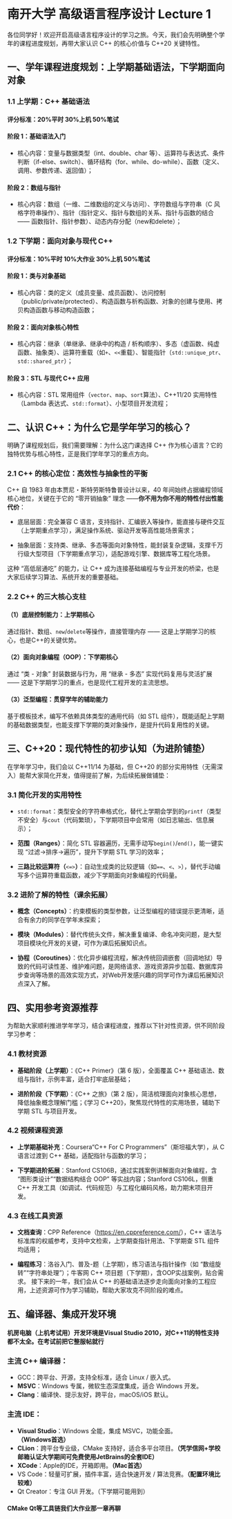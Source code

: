 # 南开大学 高级语言程序设计 Lecture 1

各位同学好！欢迎开启高级语言程序设计的学习之旅。今天，我们会先明确整个学年的课程进度规划，再带大家认识 C++ 的核心价值与 C++20 关键特性。

## 一、学年课程进度规划：上学期基础语法，下学期面向对象

### 1.1 上学期：C++ 基础语法

#### 评分标准：20%平时 30%上机 50%笔试

#### 阶段 1：基础语法入门

* 核心内容：变量与数据类型（int、double、char 等）、运算符与表达式、条件判断（if-else、switch）、循环结构（for、while、do-while）、函数（定义、调用、参数传递、返回值）；

#### 阶段 2：数组与指针

* 核心内容：数组（一维、二维数组的定义与访问）、字符数组与字符串（C 风格字符串操作）、指针（指针定义、指针与数组的关系、指针与函数的结合 —— 函数指针、指针参数）、动态内存分配（new和delete）；

### 1.2 下学期：面向对象与现代 C++

#### 评分标准：10%平时 10%大作业 30%上机 50%笔试

#### 阶段 1：类与对象基础

* 核心内容：类的定义（成员变量、成员函数）、访问控制（public/private/protected）、构造函数与析构函数、对象的创建与使用、拷贝构造函数与移动构造函数；

#### 阶段 2：面向对象核心特性

* 核心内容：继承（单继承、继承中的构造 / 析构顺序）、多态（虚函数、纯虚函数、抽象类）、运算符重载（如`+`、`<<`重载）、智能指针（`std::unique_ptr`、`std::shared_ptr`）；

#### 阶段 3：STL 与现代 C++ 应用

* 核心内容：STL 常用组件（`vector`、`map`、`sort`算法）、C++11/20 实用特性（Lambda 表达式、`std::format`）、小型项目开发流程；


## 二、认识 C++：为什么它是学年学习的核心？

明确了课程规划后，我们需要理解：为什么这门课选择 C++ 作为核心语言？它的独特优势与核心特性，正是我们学年学习的重点方向。

### 2.1 C++ 的核心定位：高效性与抽象性的平衡

C++ 自 1983 年由本贾尼・斯特劳斯特鲁普设计以来，40 年间始终占据编程领域核心地位，关键在于它的 “零开销抽象” 理念 ——**你不用为你不用的特性付出性能代价**：

* 底层层面：完全兼容 C 语言，支持指针、汇编嵌入等操作，能直接与硬件交互（上学期重点学习），满足操作系统、驱动开发等高性能场景需求；

* 抽象层面：支持类、继承、多态等面向对象特性，能封装复杂逻辑，支撑千万行级大型项目（下学期重点学习），适配游戏引擎、数据库等工程化场景。

这种 “高低层通吃” 的能力，让 C++ 成为连接基础编程与专业开发的桥梁，也是大家后续学习算法、系统开发的重要基础。

### 2.2 C++ 的三大核心支柱

#### （1）底层控制能力：上学期核心

通过指针、数组、`new`/`delete`等操作，直接管理内存 —— 这是上学期学习的核心，也是C++的关键优势。

#### （2）面向对象编程（OOP）：下学期核心

通过 “类 - 对象” 封装数据与行为，用 “继承 - 多态” 实现代码复用与灵活扩展 —— 这是下学期学习的重点，也是现代工程开发的主流思想。

#### （3）泛型编程：贯穿学年的辅助能力

基于模板技术，编写不依赖具体类型的通用代码（如 STL 组件），既能适配上学期的基础数据类型，也能支撑下学期的类对象操作，是提升代码复用性的关键。


## 三、C++20：现代特性的初步认知（为进阶铺垫）

在学年学习中，我们会以 C++11/14 为基础，但 C++20 的部分实用特性（无需深入）能帮大家简化开发，值得提前了解，为后续拓展做铺垫：

### 3.1 简化开发的实用特性

* `std::format`：类型安全的字符串格式化，替代上学期会学到的`printf`（类型不安全）与`cout`（代码繁琐），下学期项目中会常用（如日志输出、信息展示）；

* **范围（Ranges）**：简化 STL 容器遍历，无需手动写`begin()`/`end()`，能一键实现 “过滤→排序→遍历”，提升下学期 STL 学习的效率；

* **三路比较运算符（**`<=>`**）**：自动生成类的比较逻辑（如`==`、`<`、`>`），替代手动编写多个运算符重载函数，减少下学期面向对象编程的代码量。

### 3.2 进阶了解的特性（课余拓展）

* **概念（Concepts）**：约束模板的类型参数，让泛型编程的错误提示更清晰，适合有余力的同学在学年末探索；

* **模块（Modules）**：替代传统头文件，解决重复编译、命名冲突问题，是大型项目模块化开发的关键，可作为课后拓展知识点。

* **协程（Coroutines）**：优化异步编程流程，解决传统回调嵌套（回调地狱）导致的代码可读性差、维护难问题，是网络请求、游戏资源异步加载、数据库异步查询等场景的高效实现方式，对Web开发感兴趣的同学可作为课后拓展知识点深入了解。


## 四、实用参考资源推荐

为帮助大家顺利推进学年学习，结合课程进度，推荐以下针对性资源，供不同阶段学习参考：

### 4.1 教材资源

* **基础阶段（上学期）**：《C++ Primer》（第 6 版），全面覆盖 C++ 基础语法、数组与指针，示例丰富，适合打牢底层基础；

* **进阶阶段（下学期）**：《C++ 之旅》（第 2 版），简洁梳理面向对象核心思想，降低抽象概念理解门槛；《学习 C++20》，聚焦现代特性的实用场景，辅助下学期 STL 与项目开发。

### 4.2 视频课程资源

* **上学期基础补充**：Coursera“C++ For C Programmers”（斯坦福大学），从 C 语言过渡到 C++ 基础，适配指针与函数的学习；

* **下学期进阶拓展**：Stanford CS106B，通过实践案例讲解面向对象编程，含 “图形类设计”“数据结构结合 OOP” 等实战内容；Stanford CS106L，侧重 C++ 开发工具（如调试、代码规范）与工程化编码风格，助力期末项目开发。

### 4.3 在线工具资源

* **文档查询**：CPP Reference（[http](https://en.cppreference.com/)[s://e](https://en.cppreference.com/)[n.cpp](https://en.cppreference.com/)[refer](https://en.cppreference.com/)[ence.](https://en.cppreference.com/)[com/](https://en.cppreference.com/)），C++ 语法与标准库的权威参考，支持中文检索，上学期查指针用法、下学期查 STL 组件均适用；

* **编程练习**：洛谷入门、普及-题（上学期），练习语法与指针操作（如 “数组旋转”“字符串处理”）；牛客网 C++ 项目题（下学期），含OOP实战案例，贴合需求。
接下来的一年，我们会从 C++ 的基础语法逐步走向面向对象的工程应用，上述资源可作为学习辅助，帮助大家攻克不同阶段的难点。

## 五、编译器、集成开发环境
#### 机房电脑（上机考试用）开发环境是Visual Studio 2010，对C++11的特性支持都不太全。在考试前把它整服帖就行
### 主流 C++ 编译器：
* GCC：跨平台、开源，支持全标准，适合 Linux / 嵌入式。
* **MSVC**：Windows 专属，微软生态深度集成，适合 Windows 开发。
* **Clang**：编译快、提示友好，跨平台，macOS/iOS 默认。
### 主流 IDE：
* **Visual Studio**：Windows 全能，集成 MSVC，功能全面。**（Windows首选）**
* **CLion**：跨平台专业级，CMake 支持好，适合多平台项目。**（凭学信网+学校邮箱认证大学期间可免费使用JetBrains的全套IDE）**
* **XCode**：Apple的IDE，开箱即用。**（Mac首选）**
* VS Code：轻量可扩展，插件丰富，适合快速开发 / 算法竞赛。**（配置环境比较难）**
* Qt Creator：专注 GUI 开发。（下学期可能用到）
#### **CMake** **Qt**等工具链我们大作业那一章再聊